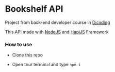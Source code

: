 # **Bookshelf API**


Project from back-end developer course in [Dicoding](https://www.dicoding.com/)

This API made with [NodeJS](https://nodejs.org/en/) and [HapiJS](https://hapi.dev/) Framework

### How to use 

- Clone this repo

- Open tour terminal and type `npm i`